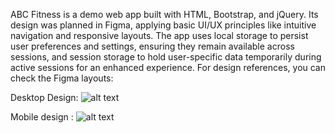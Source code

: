 ABC Fitness is a demo web app built with HTML, Bootstrap, and jQuery. Its design was planned in Figma, applying basic UI/UX principles like intuitive navigation and responsive layouts. The app uses local storage to persist user preferences and settings, ensuring they remain available across sessions, and session storage to hold user-specific data temporarily during active sessions for an enhanced experience. For design references, you can check the Figma layouts:

Desktop Design:
![alt text](https://www.figma.com/design/gjntfkEsnRVKoKQZjPz1li/ABC-Desktop?node-id=0-1&p=f&t=DaIAAiH6rrHq2D6Q-0)

Mobile design : 
![alt text](https://www.figma.com/design/DM224u65n0Dhd6ooF1KLnV/abc-fit-mobile?t=DaIAAiH6rrHq2D6Q-0)

